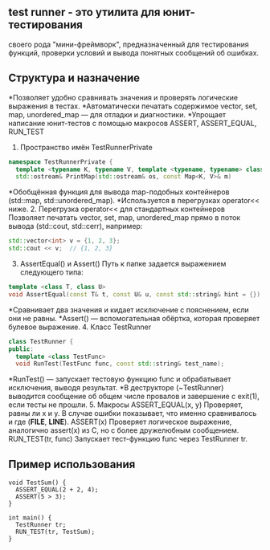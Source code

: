## test runner - это утилита для юнит-тестирования
своего рода "мини-фреймворк", предназначенный для тестирования функций, проверки условий и вывода понятных сообщений об ошибках.

## Структура и назначение
*Позволяет удобно сравнивать значения и проверять логические выражения в тестах.
*Автоматически печатать содержимое vector, set, map, unordered_map — для отладки и диагностики.
*Упрощает написание юнит-тестов с помощью макросов ASSERT, ASSERT_EQUAL, RUN_TEST
1. Пространство имён TestRunnerPrivate
```C++
namespace TestRunnerPrivate {
  template <typename K, typename V, template <typename, typename> class Map>
  std::ostream& PrintMap(std::ostream& os, const Map<K, V>& m)
```
*Обобщённая функция для вывода map-подобных контейнеров (std::map, std::unordered_map).
*Используется в перегрузках operator<< ниже.
2. Перегрузка operator<< для стандартных контейнеров
Позволяет печатать vector, set, map, unordered_map прямо в поток вывода (std::cout, std::cerr), например:
```C++
std::vector<int> v = {1, 2, 3};
std::cout << v;  // {1, 2, 3}
```
3. AssertEqual() и Assert()
Путь к папке задается выражением следующего типа:
```C++
template <class T, class U>
void AssertEqual(const T& t, const U& u, const std::string& hint = {})
```
*Сравнивает два значения и кидает исключение с пояснением, если они не равны.
*Assert() — вспомогательная обёртка, которая проверяет булевое выражение.
4. Класс TestRunner
```C++
class TestRunner {
public:
  template <class TestFunc>
  void RunTest(TestFunc func, const std::string& test_name);
```
*RunTest() — запускает тестовую функцию func и обрабатывает исключения, выводя результат.
*В деструкторе (~TestRunner) выводится сообщение об общем числе провалов и завершение с exit(1), если тесты не прошли.
5. Макросы
ASSERT_EQUAL(x, y)
Проверяет, равны ли x и y. В случае ошибки показывает, что именно сравнивалось и где (__FILE__, __LINE__).
ASSERT(x)
Проверяет логическое выражение, аналогично assert(x) из C, но с более дружелюбным сообщением.
RUN_TEST(tr, func)
Запускает тест-функцию func через TestRunner tr.
## Пример использования
```С++
void TestSum() {
  ASSERT_EQUAL(2 + 2, 4);
  ASSERT(5 > 3);
}

int main() {
  TestRunner tr;
  RUN_TEST(tr, TestSum);
}
```
